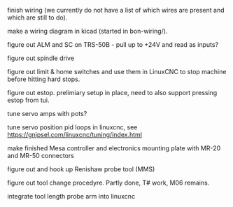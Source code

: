 finish wiring (we currently do not have a list of which wires are
present and which are still to do).

make a wiring diagram in kicad (started in bon-wiring/).

figure out ALM and SC on TRS-50B - pull up to +24V and read as inputs?

figure out spindle drive

figure out limit & home switches and use them in LinuxCNC to stop
machine before hitting hard stops.

figure out estop.  prelimiary setup in place, need to also support
pressing estop from tui.

tune servo amps with pots?

tune servo position pid loops in linuxcnc, see
https://gnipsel.com/linuxcnc/tuning/index.html

make finished Mesa controller and electronics mounting plate with
MR-20 and MR-50 connectors

figure out and hook up Renishaw probe tool (MMS)

figure out tool change procedyre.  Partly done, T# work, M06 remains.

integrate tool length probe arm into linuxcnc
